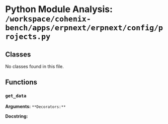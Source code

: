 # Python Module Analysis: `/workspace/cohenix-bench/apps/erpnext/erpnext/config/projects.py`

## Classes

No classes found in this file.


## Functions

### `get_data`
**Arguments:** ``
**Decorators:** ``

**Docstring:**
```

```

